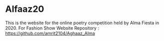 # Alfaaz20
This is the website for the online poetry competition held by Alma Fiesta in 2020.
For Fashion Show Website Repository : https://github.com/amrit2104/Aghaaz_Alma
